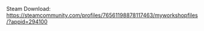 Steam Download: https://steamcommunity.com/profiles/76561198878117463/myworkshopfiles/?appid=294100
